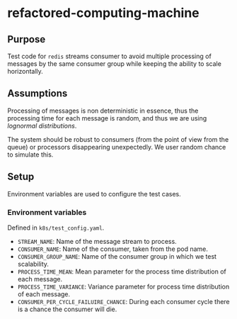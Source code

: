 # refactored-computing-machine

## Purpose

Test code for `redis` streams consumer to avoid multiple processing of messages by the same consumer group while keeping the ability to scale horizontally.

## Assumptions

Processing of messages is non deterministic in essence, thus the processing time for each message is random, and thus we are using *lognormal distributions*.

The system should be robust to consumers (from the point of view from the queue) or processors disappearing unexpectedly. We user random chance to simulate this.

## Setup

Environment variables are used to configure the test cases.

### Environment variables

Defined in `k8s/test_config.yaml`.

- `STREAM_NAME`: Name of the message stream to process.
- `CONSUMER_NAME`: Name of the consumer, taken from the pod name.
- `CONSUMER_GROUP_NAME`: Name of the consumer group in which we test scalability.
- `PROCESS_TIME_MEAN`: Mean parameter for the process time distribution of each message.
- `PROCESS_TIME_VARIANCE`: Variance parameter for process time distribution of each message.
- `CONSUMER_PER_CYCLE_FAILUIRE_CHANCE`: During each consumer cycle there is a chance the consumer will die.

